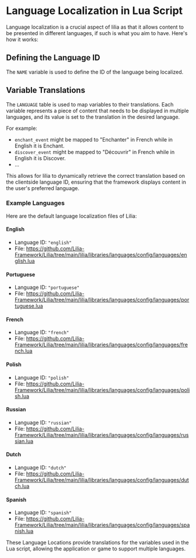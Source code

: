# Language Localization in Lua Script

Language localization is a crucial aspect of lilia as that it allows content to be presented in different languages, if such is what you aim to have. Here's how it works:

## Defining the Language ID

The `NAME` variable is used to define the ID of the language being localized.

## Variable Translations

The `LANGUAGE` table is used to map variables to their translations. Each variable represents a piece of content that needs to be displayed in multiple languages, and its value is set to the translation in the desired language.

For example:

- `enchant_event` might be mapped to "Enchanter" in French while in English it is Enchant.
- `discover_event` might be mapped to "Découvrir" in French while in English it is Discover.
- ...

This allows for lilia to dynamically retrieve the correct translation based on the clientside language ID, ensuring that the framework displays content in the user's preferred language.

### Example Languages

Here are the default language localization files of Lilia:

#### English

- Language ID: `"english"`
- File: https://github.com/Lilia-Framework/Lilia/tree/main/lilia/libraries/languages/config/languages/english.lua

#### Portuguese

- Language ID: `"portuguese"`
- File: https://github.com/Lilia-Framework/Lilia/tree/main/lilia/libraries/languages/config/languages/portuguese.lua

#### French

- Language ID: `"french"`
- File: https://github.com/Lilia-Framework/Lilia/tree/main/lilia/libraries/languages/config/languages/french.lua

#### Polish

- Language ID: `"polish"`
- File: https://github.com/Lilia-Framework/Lilia/tree/main/lilia/libraries/languages/config/languages/polish.lua

#### Russian

- Language ID: `"russian"`
- File: https://github.com/Lilia-Framework/Lilia/tree/main/lilia/libraries/languages/config/languages/russian.lua

#### Dutch

- Language ID: `"dutch"`
- File: https://github.com/Lilia-Framework/Lilia/tree/main/lilia/libraries/languages/config/languages/dutch.lua

#### Spanish

- Language ID: `"spanish"`
- File: https://github.com/Lilia-Framework/Lilia/tree/main/lilia/libraries/languages/config/languages/spanish.lua

These Language Locations provide translations for the variables used in the Lua script, allowing the application or game to support multiple languages.
